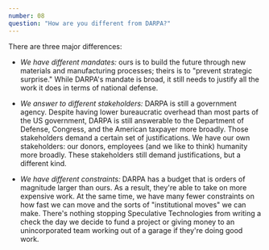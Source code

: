 ```yaml
---
number: 08
question: "How are you different from DARPA?"
---
```


There are three major differences:

- _We have different mandates:_ ours is to build the future through new materials and manufacturing processes; theirs is to "prevent strategic surprise." While DARPA's mandate is broad, it still needs to justify all the work it does in terms of national defense.

- _We answer to different stakeholders:_ DARPA is still a government agency. Despite having lower bureaucratic overhead than most parts of the US government, DARPA is still answerable to the Department of Defense, Congress, and the American taxpayer more broadly. Those stakeholders demand a certain set of justifications. We have our own stakeholders: our donors, employees (and we like to think) humanity more broadly. These stakeholders still demand justifications, but a different kind.

- _We have different constraints:_ DARPA has a budget that is orders of magnitude larger than ours. As a result, they're able to take on more expensive work. At the same time, we have many fewer constraints on how fast we can move and the sorts of "institutional moves" we can make. There's nothing stopping Speculative Technologies from writing a check the day we decide to fund a project or giving money to an unincorporated team working out of a garage if they're doing good work.
